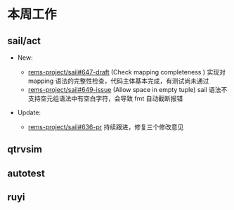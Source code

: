 # 本周工作

## sail/act

- New:
  - [rems-project/sail#647-draft](https://github.com/rems-project/sail/pull/647) (Check mapping completeness
) 实现对 mapping 语法的完整性检查，代码主体基本完成，有测试尚未通过
  - [rems-project/sail#649-issue](https://github.com/rems-project/sail/issues/649) (Allow space in empty tuple) sail 语法不支持空元组语法中有空白字符，会导致 fmt 自动截断报错

- Update:
  - [rems-project/sail#636-pr](https://github.com/rems-project/sail/pull/636) 持续跟进，修复三个修改意见

## qtrvsim

## autotest

## ruyi
